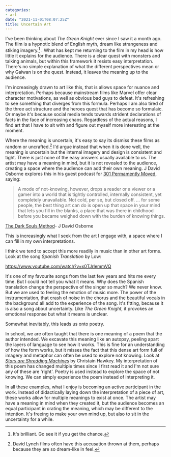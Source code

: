 ```yaml
---
categories:
- art
date: "2021-11-01T08:07:25Z"
title: Uncertain Art
---
```


I've been thinking about *The Green Knight* ever since I saw it a month ago. The film is a hypnotic blend of English myth, dream like strangeness and stiking imagery.[^1] . What has kept me returning to the film in my head is how little it explains for the audience. There is a clear quest with monsters and talking animals, but within this framework it resists easy interpretation. There's no simple explanation of what the different perspectives mean or why Gaiwan is on the quest. Instead, it leaves the meaning up to the audience.
<!--more-->

I'm increasingly drawn to art like this, that is allows space for nuance and interpretation. Perhaps because mainstream films like Marvel offer clear character motivations, as well as obvious bad guys to defeat. It's refreshing to see something that diverges from this formula. Perhaps I am also tired of the three act structure and the heroes quest that has become so formulaic. Or maybe it's because social media tends towards strident declarations of facts in the face of increasing chaos. Regardless of the actual reasons, I find art that I have to sit with and figure out myself more interesting at the moment.

Where the meaning is uncertain, it's easy to say its dismiss these films as random or uncrafted.[^2] I'd argue instead that when it is done well, the meaning is uncertain but the internal imagery and design is consistent and tight. There is just none of the easy answers usually available to us. The artist may have a meaning in mind, but it is not revealed to the audience, creating a space where the audience can add their own meaning. J David Osborne explores this in his guest podcast for [301 Permamently Moved](https://permanentlymoved.libsyn.com/), saying:

> A mode of not-knowing, however, drops a reader or a viewer or a gamer into a world that is tightly controlled, internally consistent, yet completely unavailable. Not cold, per se, but closed off.
>...
> for some people, the best thing art can do is open up that space in your mind that lets you fill in the blanks, a place that was there in childhood before you became weighed down with the burden of knowing things.
<figcaption> <a href="https://brokenriverbooks.com/2021/06/12/301-transcript-06-12-21/">The Dark Souls Method</a>- J David Osborne</figcaption>

This is increasingly what I seek from the art I engage with, a space where I can fill in my own interpretations.

I think we tend to accept this more readily in music than in other art forms. Look at the song *Spanish Translation* by Low:

https://www.youtube.com/watch?v=x0TJrlemmVQ

It's one of my favourite songs from the last few years and hits me every time. But I could not tell you what it means. Why does the Spanish translation change the perspective of the singer so much? We never know. But we are used to feeling the emotion of music more. The power of the instrumentation, that crash of noise in the chorus and the beautiful vocals in the background all add to the experience of the song. It's fitting, because it is also a song about uncertainty. Like *The Green Knight*, it provokes an emotional response but what it means is unclear.

Somewhat inevitably, this leads us onto poetry.

In school, we are often taught that there is one meaning of a poem that the author intended. We excavate this meaning like an autopsy, peeling apart the layers of language to see how it works. This is fine for an understanding of how the form works, but it misses the fact that this dense art form full of imagery and metaphor can often be used to explore not knowing. Look at [*Stars are Shredding Machines*](https://pen.org/stars-are-shredding-machines%C2%9D-and-from-my-mothers-sleep/) by Christain Hawkey. My interpretation of this poem has changed multiple times since I first read it and I'm not sure any of these are 'right'. Poetry is used instead to explore the space of not knowing. We can simply experience the poem instead of interpreting it.

In all these examples, what I enjoy is becoming an active participant in the work. Instead of didactically laying down the interpretation of a piece of art, these works allow for multiple meanings to exist at once. The artist may have a meaning in mind when they created it, but the audience becomes an equal participant in crating the meaning, which may be different to the intention. It's freeing to make your own mind up, but also to sit in the uncertainty for a while.

[^1]: It's brilliant. Go see it if you get the chance.
[^2]: David Lynch films often have this accusation thrown at them, perhaps because they are so dream-like in feel.
